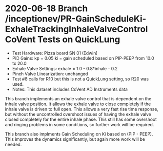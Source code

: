 # 2020-06-18 Branch /inceptionev/PR-GainScheduleKi-ExhaleTrackingInhaleValveControl CoVent Tests on QuickLung

- Test Hardware: Pizza board SN 01 (Edwin)
- PID Gains: kp = 0.05 ki = gain scheduled based on PIP-PEEP from 10.0 to 20.0
- Exhale Valve Settings: exhale = 1.0 - 0.8*inhale - 0.2
- Pinch Valve Linearization: unchanged
- Test #8 calls for R10 but this is not a QuickLung setting, so R20 was used.
- Notes: This dataset includes CoVent AD Instruments data

This branch implements an exhale valve control that is dependent on the inhale valve position.  It allows the exhale valve to close completely if the inhale valve is driven to full open.  This allows a very fast rise time response, but without the uncontrolled overshoot issues of having the exhale valve closed completely for the entire inhale phase.  This still has some overshoot and ringing problems in some conditions, so further work will be required.

This branch also implments Gain Scheduling on Ki based on (PIP - PEEP).  This improves the dynamics significantly, but again more work will be needed.